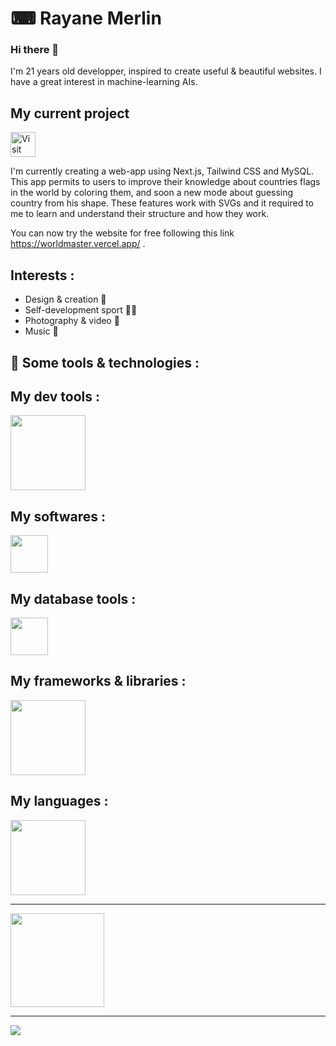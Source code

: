 # ⌨ Rayane Merlin

### Hi there 👋

I'm 21 years old developper, inspired to create useful & beautiful websites. I have a great interest in machine-learning AIs.

## My current project

<a href="https://worldmaster.vercel.app/" style="margin-bottom: 20px" target="_blank">
  <img src="https://img.shields.io/badge/World%20Master-F3AE96?style=for-the-badge" height="40px" title="Visit World Master" />
</a>

I'm currently creating a web-app using Next.js, Tailwind CSS and MySQL.
This app permits to users to improve their knowledge about countries flags in the world by coloring them, and soon a new mode about guessing country from his shape.
These features work with SVGs and it required to me to learn and understand their structure and how they work.

You can now try the website for free following this link <a href="https://worldmaster.vercel.app/" target="_blank">https://worldmaster.vercel.app/</a> .

## Interests :

- Design & creation 🎨
- Self-development sport 🏋️‍♀️
- Photography & video 🎥
- Music 🎵

## 🚀 Some tools & technologies :

## My dev tools :
<img src="https://skillicons.dev/icons?i=vscode,visualstudio,nodejs,postman,vercel,docker,aws,git,linux,bash,ansible,npm,pnpm&theme=dark&perline=9" height="120px"/>

## My softwares :
<img src="https://skillicons.dev/icons?i=figma,ps,ai&theme=dark&perline=9" height="60px"/>

## My database tools :
<img src="https://skillicons.dev/icons?i=mysql,sqlite,mongodb,firebase&theme=dark&perline=9" height="60px"/>

## My frameworks & libraries :
<img src="https://skillicons.dev/icons?i=react,nextjs,express,prisma,symfony,tailwind,threejs,angular,vite,bootstrap,dotnet,spring,pytorch&theme=dark&perline=9" height="120px" />

## My languages :
<img src="https://skillicons.dev/icons?i=html,css,sass,javascript,typescript,c,cs,java,kotlin,py,php&theme=dark&perline=9" height="120px" />

---

<div style="display: flex; align-items: center; justify-content: start;">
  <img height="150px" src="https://github-readme-stats.vercel.app/api/top-langs/?username=rayaaaneee&hide=html&hide_title=true&hide_border=true&layout=compact&langs_count=6&text_color=000&icon_color=fff&bg_color=0,52fa5a,4dfcff,c64dff&theme=graywhite%22" />
  <!-- <img height="150px" src="https://github-readme-stats.vercel.app/api?username=rayaaaneee&hide_title=true&hide_border=true&show_icons=true&count_private=true&line_height=21&text_color=000&icon_color=000&bg_color=0,ea6161,ffc64d,fffc4d,52fa5a&theme=graywhite" /> -->
</div>

---

<a href="https://www.buymeacoffee.com/rayaaaneee" target="_blank">
  <img src="https://img.buymeacoffee.com/button-api/?text=Buy%20me%20a%20coffee&emoji=%E2%98%95&slug=rayaaaneee&button_colour=b0f9f8&font_colour=000000&font_family=Lato&outline_colour=000000&coffee_colour=ffffff" />
</a>

<!-- Frameworks to learn : AdonisJS, VueJs, Swift, Flutter & Python Django -->
